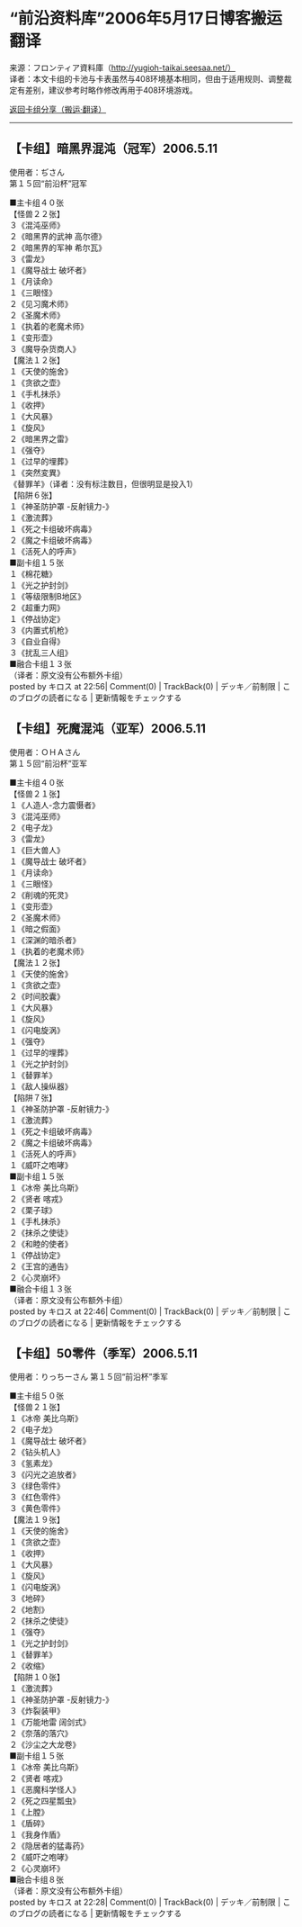 # “前沿资料库”2006年5月17日博客搬运翻译
来源：フロンティア資料庫（http://yugioh-taikai.seesaa.net/）  
译者：本文卡组的卡池与卡表虽然与408环境基本相同，但由于适用规则、调整裁定有差别，建议参考时略作修改再用于408环境游戏。  

[返回卡组分享（搬运·翻译）](../Deck_Transport.html)  

---

## 【卡组】暗黑界混沌（冠军）2006.5.11
使用者：ぢさん  
第１５回“前沿杯”冠军  

■主卡组４０张  
【怪兽２２张】  
３《混沌巫师》  
２《暗黑界的武神 高尔德》  
２《暗黑界的军神 希尔瓦》  
３《雷龙》  
１《魔导战士 破坏者》  
１《月读命》  
１《三眼怪》  
２《见习魔术师》  
２《圣魔术师》  
１《执着的老魔术师》  
１《变形壶》  
３《魔导杂货商人》  
【魔法１２张】  
１《天使的施舍》  
１《贪欲之壶》  
１《手札抹杀》  
１《收押》  
１《大风暴》  
１《旋风》  
２《暗黑界之雷》  
１《强夺》  
１《过早的埋葬》  
１《突然変異》  
《替罪羊》（译者：没有标注数目，但很明显是投入1）  
【陷阱６张】  
１《神圣防护罩 -反射镜力-》  
１《激流葬》  
１《死之卡组破坏病毒》  
２《魔之卡组破坏病毒》  
１《活死人的呼声》  
■副卡组１５张  
１《棉花糖》  
１《光之护封剑》  
１《等级限制B地区》  
２《超重力网》  
１《停战协定》  
３《内置式机枪》  
３《自业自得》  
３《扰乱三人组》  
■融合卡组１３张  
（译者：原文没有公布额外卡组）  
posted by キロス at 22:56| Comment(0) | TrackBack(0) | デッキ／前制限 | このブログの読者になる | 更新情報をチェックする  



## 【卡组】死魔混沌（亚军）2006.5.11
使用者：ＯＨＡさん  
第１５回“前沿杯”亚军  

■主卡组４０张  
【怪兽２１张】  
１《人造人-念力震慑者》  
３《混沌巫师》  
２《电子龙》  
３《雷龙》  
１《巨大兽人》  
１《魔导战士 破坏者》  
１《月读命》  
１《三眼怪》  
２《削魂的死灵》  
１《变形壶》  
２《圣魔术师》  
１《暗之假面》  
１《深渊的暗杀者》  
１《执着的老魔术师》  
【魔法１２张】  
１《天使的施舍》  
１《贪欲之壶》  
２《时间胶囊》  
１《大风暴》  
１《旋风》  
１《闪电旋涡》  
１《强夺》  
１《过早的埋葬》  
１《光之护封剑》  
１《替罪羊》  
１《敌人操纵器》  
【陷阱７张】  
１《神圣防护罩 -反射镜力-》  
１《激流葬》  
１《死之卡组破坏病毒》  
２《魔之卡组破坏病毒》  
１《活死人的呼声》  
１《威吓之咆哮》  
■副卡组１５张  
１《冰帝 美比乌斯》  
２《贤者 喀戎》  
２《栗子球》  
１《手札抹杀》  
２《抹杀之使徒》  
２《和睦的使者》  
１《停战协定》  
２《王宫的通告》  
２《心灵崩坏》  
■融合卡组１３张  
（译者：原文没有公布额外卡组）  
posted by キロス at 22:46| Comment(0) | TrackBack(0) | デッキ／前制限 | このブログの読者になる | 更新情報をチェックする  



## 【卡组】50零件（季军）2006.5.11
使用者：りっちーさん
第１５回“前沿杯”季军

■主卡组５０张  
【怪兽２１张】  
１《冰帝 美比乌斯》  
２《电子龙》  
１《魔导战士 破坏者》  
２《钻头机人》  
３《氢素龙》  
３《闪光之追放者》  
３《绿色零件》  
３《红色零件》  
３《黄色零件》  
【魔法１９张】  
１《天使的施舍》  
１《贪欲之壶》  
１《收押》  
１《大风暴》  
１《旋风》  
１《闪电旋涡》  
３《地碎》  
２《地割》  
２《抹杀之使徒》  
１《强夺》  
１《光之护封剑》  
１《替罪羊》  
２《收缩》  
【陷阱１０张】  
１《激流葬》  
１《神圣防护罩 -反射镜力-》  
３《炸裂装甲》  
１《万能地雷 阔剑式》  
２《奈落的落穴》  
２《沙尘之大龙卷》  
■副卡组１５张  
１《冰帝 美比乌斯》  
２《贤者 喀戎》  
１《恶魔科学怪人》  
２《死之四星瓢虫》  
１《上膛》  
１《盾碎》  
１《我身作盾》  
２《隐居者的猛毒药》  
２《威吓之咆哮》  
２《心灵崩坏》  
■融合卡组８张  
（译者：原文没有公布额外卡组）  
posted by キロス at 22:28| Comment(0) | TrackBack(0) | デッキ／前制限 | このブログの読者になる | 更新情報をチェックする  